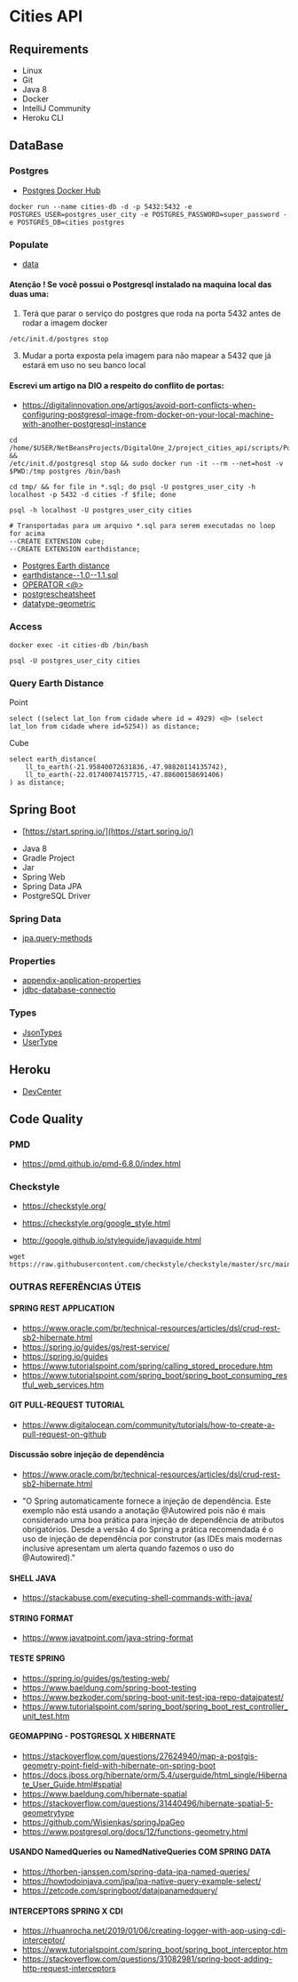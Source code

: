 # Cities API

## Requirements

* Linux
* Git
* Java 8
* Docker
* IntelliJ Community
* Heroku CLI

## DataBase

### Postgres

* [Postgres Docker Hub](https://hub.docker.com/_/postgres)

```shell script
docker run --name cities-db -d -p 5432:5432 -e POSTGRES_USER=postgres_user_city -e POSTGRES_PASSWORD=super_password -e POSTGRES_DB=cities postgres
```

### Populate

* [data](https://github.com/chinnonsantos/sql-paises-estados-cidades/tree/master/PostgreSQL)


#### Atenção ! Se você possui o Postgresql instalado na maquina local das duas uma:
1) Terá que parar o serviço do postgres que roda na porta 5432 antes de rodar a imagem docker
```shell script
/etc/init.d/postgres stop
```

3) Mudar a porta exposta pela imagem para não mapear a 5432 que já estará em uso no seu banco local

#### Escrevi um artigo na DIO a respeito do conflito de portas:
+ https://digitalinnovation.one/artigos/avoid-port-conflicts-when-configuring-postgresql-image-from-docker-on-your-local-machine-with-another-postgresql-instance


```shell script
cd /home/$USER/NetBeansProjects/DigitalOne_2/project_cities_api/scripts/PostgreSQL &&
/etc/init.d/postgresql stop && sudo docker run -it --rm --net=host -v $PWD:/tmp postgres /bin/bash

cd tmp/ && for file in *.sql; do psql -U postgres_user_city -h localhost -p 5432 -d cities -f $file; done

psql -h localhost -U postgres_user_city cities

# Transportadas para um arquivo *.sql para serem executadas no loop for acima
--CREATE EXTENSION cube; 
--CREATE EXTENSION earthdistance;
```

* [Postgres Earth distance](https://www.postgresql.org/docs/current/earthdistance.html)
* [earthdistance--1.0--1.1.sql](https://github.com/postgres/postgres/blob/master/contrib/earthdistance/earthdistance--1.0--1.1.sql)
* [OPERATOR <@>](https://github.com/postgres/postgres/blob/master/contrib/earthdistance/earthdistance--1.1.sql)
* [postgrescheatsheet](https://postgrescheatsheet.com/#/tables)
* [datatype-geometric](https://www.postgresql.org/docs/current/datatype-geometric.html)

### Access

```shell script
docker exec -it cities-db /bin/bash

psql -U postgres_user_city cities
```

### Query Earth Distance

Point
```roomsql
select ((select lat_lon from cidade where id = 4929) <@> (select lat_lon from cidade where id=5254)) as distance;
```

Cube
```roomsql
select earth_distance(
    ll_to_earth(-21.95840072631836,-47.98820114135742), 
    ll_to_earth(-22.01740074157715,-47.88600158691406)
) as distance;
```

## Spring Boot

* [https://start.spring.io/](https://start.spring.io/)

+ Java 8
+ Gradle Project
+ Jar
+ Spring Web
+ Spring Data JPA
+ PostgreSQL Driver

### Spring Data

* [jpa.query-methods](https://docs.spring.io/spring-data/jpa/docs/current/reference/html/#jpa.query-methods)

### Properties

* [appendix-application-properties](https://docs.spring.io/spring-boot/docs/current/reference/html/appendix-application-properties.html)
* [jdbc-database-connectio](https://www.codejava.net/java-se/jdbc/jdbc-database-connection-url-for-common-databases)

### Types

* [JsonTypes](https://github.com/vladmihalcea/hibernate-types)
* [UserType](https://docs.jboss.org/hibernate/orm/3.5/api/org/hibernate/usertype/UserType.html)

## Heroku

* [DevCenter](https://devcenter.heroku.com/articles/getting-started-with-gradle-on-heroku)

## Code Quality

### PMD

+ https://pmd.github.io/pmd-6.8.0/index.html

### Checkstyle

+ https://checkstyle.org/

+ https://checkstyle.org/google_style.html

+ http://google.github.io/styleguide/javaguide.html

```shell script
wget https://raw.githubusercontent.com/checkstyle/checkstyle/master/src/main/resources/google_checks.xml
```

### OUTRAS REFERÊNCIAS ÚTEIS

#### SPRING REST APPLICATION
+  https://www.oracle.com/br/technical-resources/articles/dsl/crud-rest-sb2-hibernate.html
+  https://spring.io/guides/gs/rest-service/
+  https://spring.io/guides
+  https://www.tutorialspoint.com/spring/calling_stored_procedure.htm
+  https://www.tutorialspoint.com/spring_boot/spring_boot_consuming_restful_web_services.htm


#### GIT PULL-REQUEST TUTORIAL
+ https://www.digitalocean.com/community/tutorials/how-to-create-a-pull-request-on-github

#### Discussão sobre injeção de dependência
+ https://www.oracle.com/br/technical-resources/articles/dsl/crud-rest-sb2-hibernate.html

+ "O Spring automaticamente fornece a injeção de dependência. Este exemplo não está usando a anotação @Autowired pois não é mais considerado
uma boa prática para injeção de dependência de atributos obrigatórios. Desde a versão 4 do
Spring a prática recomendada é o uso de injeção de dependência por construtor
(as IDEs mais modernas inclusive apresentam um alerta quando fazemos o uso do @Autowired)."


#### SHELL JAVA
+ https://stackabuse.com/executing-shell-commands-with-java/


#### STRING FORMAT
+ https://www.javatpoint.com/java-string-format


#### TESTE SPRING
+ https://spring.io/guides/gs/testing-web/
+ https://www.baeldung.com/spring-boot-testing
+ https://www.bezkoder.com/spring-boot-unit-test-jpa-repo-datajpatest/
+ https://www.tutorialspoint.com/spring_boot/spring_boot_rest_controller_unit_test.htm


#### GEOMAPPING - POSTGRESQL X HIBERNATE
+ https://stackoverflow.com/questions/27624940/map-a-postgis-geometry-point-field-with-hibernate-on-spring-boot
+ https://docs.jboss.org/hibernate/orm/5.4/userguide/html_single/Hibernate_User_Guide.html#spatial 
+ https://www.baeldung.com/hibernate-spatial
+ https://stackoverflow.com/questions/31440496/hibernate-spatial-5-geometrytype
+ https://github.com/Wisienkas/springJpaGeo
+ https://www.postgresql.org/docs/12/functions-geometry.html

#### USANDO NamedQueries ou NamedNativeQueries COM SPRING DATA
+ https://thorben-janssen.com/spring-data-jpa-named-queries/
+ https://howtodoinjava.com/jpa/jpa-native-query-example-select/
+ https://zetcode.com/springboot/datajpanamedquery/


#### INTERCEPTORS SPRING X CDI 
+ https://rhuanrocha.net/2019/01/06/creating-logger-with-aop-using-cdi-interceptor/
+ https://www.tutorialspoint.com/spring_boot/spring_boot_interceptor.htm
+ https://stackoverflow.com/questions/31082981/spring-boot-adding-http-request-interceptors